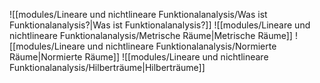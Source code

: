 ![[modules/Lineare und nichtlineare Funktionalanalysis/Was ist Funktionalanalysis?|Was ist Funktionalanalysis?]]
![[modules/Lineare und nichtlineare Funktionalanalysis/Metrische Räume|Metrische Räume]]
![[modules/Lineare und nichtlineare Funktionalanalysis/Normierte Räume|Normierte Räume]]
![[modules/Lineare und nichtlineare Funktionalanalysis/Hilberträume|Hilberträume]]